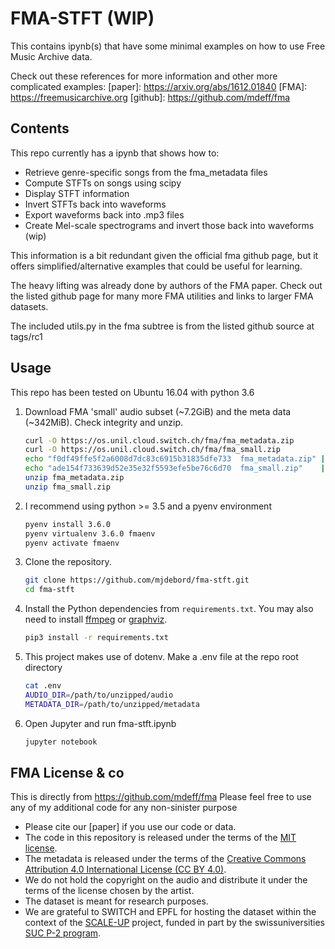 # FMA-STFT (WIP)

This contains ipynb(s) that have some minimal examples on how to use Free Music Archive data.

Check out these references for more information and other more complicated examples:
[paper]:     https://arxiv.org/abs/1612.01840
[FMA]:       https://freemusicarchive.org
[github]:    https://github.com/mdeff/fma

## Contents
This repo currently has a ipynb that shows how to:
* Retrieve genre-specific songs from the fma_metadata files
* Compute STFTs on songs using scipy
* Display STFT information
* Invert STFTs back into waveforms
* Export waveforms back into .mp3 files
* Create Mel-scale spectrograms and invert those back into waveforms (wip)

This information is a bit redundant given the official fma github page, but it offers
simplified/alternative examples that could be useful for learning.

The heavy lifting was already done by authors of the FMA paper. Check out 
the listed github page for many more FMA utilities and links to larger FMA datasets.

The included utils.py in the fma subtree is from the listed github source at tags/rc1

## Usage
This repo has been tested on Ubuntu 16.04 with python 3.6

1. Download FMA 'small' audio subset (~7.2GiB) and the meta data (~342MiB). Check integrity and unzip.
	```sh
	curl -O https://os.unil.cloud.switch.ch/fma/fma_metadata.zip
	curl -O https://os.unil.cloud.switch.ch/fma/fma_small.zip
	echo "f0df49ffe5f2a6008d7dc83c6915b31835dfe733  fma_metadata.zip" | sha1sum -c -
	echo "ade154f733639d52e35e32f5593efe5be76c6d70  fma_small.zip"    | sha1sum -c -
	unzip fma_metadata.zip
	unzip fma_small.zip
	```

2. I recommend using python >= 3.5 and a pyenv environment
	```sh
	pyenv install 3.6.0
	pyenv virtualenv 3.6.0 fmaenv
	pyenv activate fmaenv
	```

3. Clone the repository.
	```sh
	git clone https://github.com/mjdebord/fma-stft.git
	cd fma-stft
	```

4. Install the Python dependencies from `requirements.txt`. You may also need to install [ffmpeg] or [graphviz].
	```sh
	pip3 install -r requirements.txt
	```

5. This project makes use of dotenv. Make a .env file at the repo root directory
	```sh
	cat .env
	AUDIO_DIR=/path/to/unzipped/audio
	METADATA_DIR=/path/to/unzipped/metadata
	```

6. Open Jupyter and run fma-stft.ipynb
	```sh
	jupyter notebook
	```

[pyenv]:      https://github.com/pyenv/pyenv
[pyenv-virt]: https://github.com/pyenv/pyenv-virtualenv
[ffmpeg]:     https://ffmpeg.org/download.html
[graphviz]:   http://www.graphviz.org/

## FMA License & co
This is directly from https://github.com/mdeff/fma
Please feel free to use any of my additional code for any non-sinister purpose

* Please cite our [paper] if you use our code or data.
* The code in this repository is released under the terms of the
  [MIT license](LICENSE.txt).
* The metadata is released under the terms of the
  [Creative Commons Attribution 4.0 International License (CC BY 4.0)][ccby40].
* We do not hold the copyright on the audio and distribute it under the terms
  of the license chosen by the artist.
* The dataset is meant for research purposes.
* We are grateful to SWITCH and EPFL for hosting the dataset within the context
  of the [SCALE-UP] project, funded in part by the swissuniversities [SUC P-2
  program].

[ccby40]: https://creativecommons.org/licenses/by/4.0
[SCALE-UP]: https://projects.switch.ch/scale-up/
[SUC P-2 program]: https://www.swissuniversities.ch/isci
